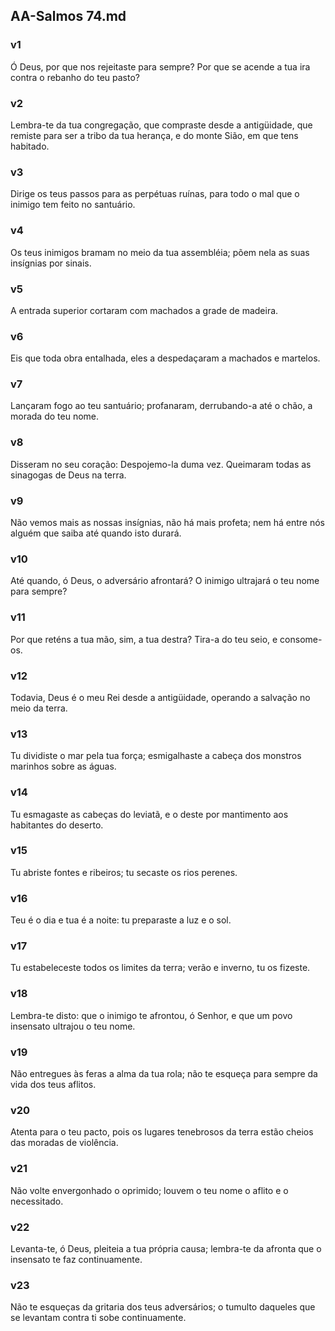 ## AA-Salmos 74.md
### v1
 Ó Deus, por que nos rejeitaste para sempre? Por que se acende a tua ira contra o rebanho do teu pasto?
### v2
 Lembra-te da tua congregação, que compraste desde a antigüidade, que remiste para ser a tribo da tua herança, e do monte Sião, em que tens habitado.
### v3
 Dirige os teus passos para as perpétuas ruínas, para todo o mal que o inimigo tem feito no santuário.
### v4
 Os teus inimigos bramam no meio da tua assembléia; põem nela as suas insígnias por sinais.
### v5
 A entrada superior cortaram com machados a grade de madeira.
### v6
 Eis que toda obra entalhada, eles a despedaçaram a machados e martelos.
### v7
 Lançaram fogo ao teu santuário; profanaram, derrubando-a até o chão, a morada do teu nome.
### v8
 Disseram no seu coração: Despojemo-la duma vez. Queimaram todas as sinagogas de Deus na terra.
### v9
 Não vemos mais as nossas insígnias, não há mais profeta; nem há entre nós alguém que saiba até quando isto durará.
### v10
 Até quando, ó Deus, o adversário afrontará? O inimigo ultrajará o teu nome para sempre?
### v11
 Por que reténs a tua mão, sim, a tua destra? Tira-a do teu seio, e consome-os.
### v12
 Todavia, Deus é o meu Rei desde a antigüidade, operando a salvação no meio da terra.
### v13
 Tu dividiste o mar pela tua força; esmigalhaste a cabeça dos monstros marinhos sobre as águas.
### v14
 Tu esmagaste as cabeças do leviatã, e o deste por mantimento aos habitantes do deserto.
### v15
 Tu abriste fontes e ribeiros; tu secaste os rios perenes.
### v16
 Teu é o dia e tua é a noite: tu preparaste a luz e o sol.
### v17
 Tu estabeleceste todos os limites da terra; verão e inverno, tu os fizeste.
### v18
 Lembra-te disto: que o inimigo te afrontou, ó Senhor, e que um povo insensato ultrajou o teu nome.
### v19
 Não entregues às feras a alma da tua rola; não te esqueça para sempre da vida dos teus aflitos.
### v20
 Atenta para o teu pacto, pois os lugares tenebrosos da terra estão cheios das moradas de violência.
### v21
 Não volte envergonhado o oprimido; louvem o teu nome o aflito e o necessitado.
### v22
 Levanta-te, ó Deus, pleiteia a tua própria causa; lembra-te da afronta que o insensato te faz continuamente.
### v23
 Não te esqueças da gritaria dos teus adversários; o tumulto daqueles que se levantam contra ti sobe continuamente.
